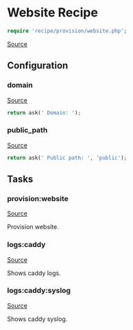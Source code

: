 <!-- DO NOT EDIT THIS FILE! -->
<!-- Instead edit recipe/provision/website.php -->
<!-- Then run bin/docgen -->

# Website Recipe

```php
require 'recipe/provision/website.php';
```

[Source](/recipe/provision/website.php)


## Configuration
### domain
[Source](https://github.com/deployphp/deployer/blob/master/recipe/provision/website.php#L4)



```php title="Default value"
return ask(' Domain: ');
```


### public_path
[Source](https://github.com/deployphp/deployer/blob/master/recipe/provision/website.php#L8)



```php title="Default value"
return ask(' Public path: ', 'public');
```



## Tasks

### provision:website
[Source](https://github.com/deployphp/deployer/blob/master/recipe/provision/website.php#L13)

Provision website.




### logs:caddy
[Source](https://github.com/deployphp/deployer/blob/master/recipe/provision/website.php#L54)

Shows caddy logs.




### logs:caddy:syslog
[Source](https://github.com/deployphp/deployer/blob/master/recipe/provision/website.php#L59)

Shows caddy syslog.




